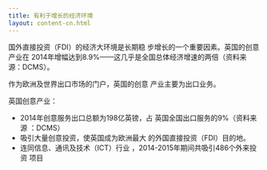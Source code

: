 ```yaml
---
title: 有利于增长的经济环境
layout: content-cn.html
---
```


国外直接投资（FDI）的经济大环境是长期稳 步增长的一个重要因素。英国的创意产业在 2014年增幅达到8.9%——这几乎是全国总体经济增速的两倍（资料来源：DCMS）。

作为欧洲及世界出口市场的门户，英国的创意 产业主要为出口业务。 

英国创意产业：

*	2014年创意服务出口总额为198亿英镑，占 英国全国出口服务的9%（资料来源 ：DCMS）
*	吸引大量创意投资，使英国成为欧洲最大 的外国直接投资（FDI）目的地。
*	连同信息、通讯及技术（ICT）行业 ，2014-2015年期间共吸引486个外来投资 项目 